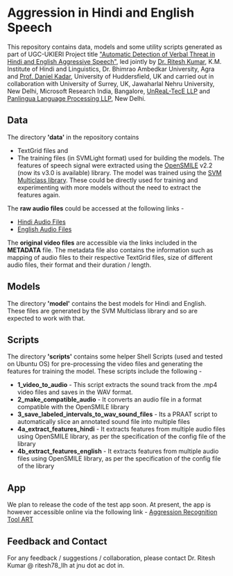# Aggression in Hindi and English Speech

This repository contains data, models and some utility scripts generated as part of UGC-UKIERI Project title ["Automatic Detection of Verbal Threat in Hindi and English Aggressive Speech"](https://sites.google.com/view/speech-aggression), led jointly by [Dr. Ritesh Kumar](https://www.ctrans.in/research/clresearch), K.M. Institute of Hindi and Linguistics, Dr. Bhimrao Ambedkar University, Agra and [Prof. Daniel Kadar](https://aru.ac.uk/people/daniel-kadar), University of Huddersfield, UK and carried out in collaboration with University of Surrey, UK, Jawaharlal Nehru University, New Delhi, Microsoft Research India, Bangalore, [UnReaL-TecE LLP](http://unreal-tece.co.in/) and [Panlingua Language Processing LLP](http://panlingua.co.in/), New Delhi.

## Data

The directory **'data'** in the repository contains 
- TextGrid files and 
- The training files (in SVMLight format) used for building the models. The features of speech signal were extracted using the [OpenSMILE](https://github.com/audeering/opensmile/releases/tag/v3.0.0) v2.2 (now its v3.0 is available) library. The model was trained using the [SVM Multiclass library](https://www.cs.cornell.edu/people/tj/svm_light/svm_multiclass.html). These could be directly used for training and experimenting with more models without the need to extract the features again.

The **raw audio files** could be accessed at the following links -
- [Hindi Audio Files](https://drive.google.com/drive/folders/1kIWRV0Klefw-_83Z7iNiNUkYEBkd0qT9?usp=sharing)
- [English Audio Files](https://drive.google.com/drive/folders/1MTDqbj2e70InjeNCinx7TkacIyuNGwyc?usp=sharing)

The **original video files** are accessible via the links included in the **METADATA** file. The metadata file also contains the information such as mapping of audio files to their respective TextGrid files, size of different audio files, their format and their duration / length.

## Models

The directory **'model'** contains the best models for Hindi and English. These files are generated by the SVM Multiclass library and so are expected to work with that.

## Scripts

The directory **'scripts'** contains some helper Shell Scripts (used and tested on Ubuntu OS) for pre-processing the video files and generating the features for training the model. These scripts include the following -
- **1_video_to_audio** - This script extracts the sound track from the .mp4 video files and saves in the WAV format.
- **2_make_compatible_audio** - It converts an audio file in a format compatible with the OpenSMILE library
- **3_save_labeled_intervals_to_wav_sound_files** - Its a PRAAT script to automatically slice an annotated sound file into multiple files
- **4a_extract_features_hindi** - It extracts features from multiple audio files using OpenSMILE library, as per the specification of the config file of the library
- **4b_extract_features_english** - It extracts features from multiple audio files using OpenSMILE library, as per the specification of the config file of the library

## App

We plan to release the code of the test app soon. At present, the app is however accessible online via the following link - [Aggression Recognition Tool ART](http://panlingua.co.in/art/)

## Feedback and Contact

For any feedback / suggestions / collaboration, please contact Dr. Ritesh Kumar @ ritesh78_llh at jnu dot ac dot in.
